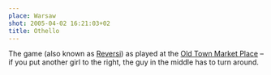 ```yaml
---
place: Warsaw
shot: 2005-04-02 16:21:03+02
title: Othello
---
```


The game (also known as [Reversi](http://en.wikipedia.org/wiki/Reversi)) as played at the [Old Town Market Place](http://en.wikipedia.org/wiki/Old_Town_Market_Place,_Warsaw) – if you put another girl to the right, the guy in the middle has to turn around.
